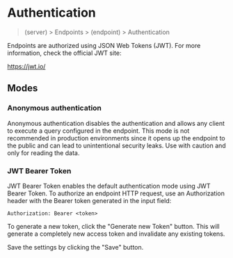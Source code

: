 # Authentication

> (server) > Endpoints > (endpoint) > Authentication

Endpoints are authorized using JSON Web Tokens (JWT). For more information, check the official JWT site:

https://jwt.io/

## Modes

### Anonymous authentication

Anonymous authentication disables the authentication and allows any client to execute a query configured in the endpoint. This mode is not recommended in production environments since it opens up the endpoint to the public and can lead to unintentional security leaks. Use with caution and only for reading the data.

### JWT Bearer Token

JWT Bearer Token enables the default authentication mode using JWT Bearer Token. To authorize an endpoint HTTP request, use an Authorization header with the Bearer token generated in the input field:

```
Authorization: Bearer <token>
```

To generate a new token, click the "Generate new Token" button. This will generate a completely new access token and invalidate any existing tokens.

Save the settings by clicking the "Save" button.